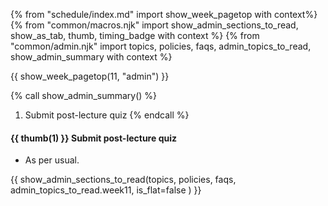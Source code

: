 {% from "schedule/index.md" import show_week_pagetop with context%}
{% from "common/macros.njk" import show_admin_sections_to_read, show_as_tab, thumb, timing_badge with context %}
{% from "common/admin.njk" import topics, policies, faqs, admin_topics_to_read, show_admin_summary with context %}

{{ show_week_pagetop(11, "admin") }}

{% call show_admin_summary() %}
1. Submit post-lecture quiz
{% endcall %}

<div id="additional">

#### {{ thumb(1) }} Submit post-lecture quiz

* As per usual.
</div>

{{ show_admin_sections_to_read(topics, policies, faqs, admin_topics_to_read.week11, is_flat=false ) }}